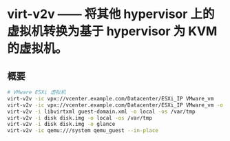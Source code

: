 # virt-v2v —— 将其他 hypervisor 上的虚拟机转换为基于 hypervisor 为 KVM 的虚拟机。
## 概要
~~~ bash
# VMware ESXi 虚拟机
virt-v2v -ic vpx://vcenter.example.com/Datacenter/ESXi_IP VMware_vm
virt-v2v -ic vpx://vcenter.example.com/Datacenter/ESXi_IP VMware_vm -o ovirt -os Eayun.nfs:/storage_domain.example/exportdomain --network eayunosmgmt
virt-v2v -i libvirtxml guest-domain.xml -o local -os /var/tmp
virt-v2v -i disk disk.img -o local -os /var/tmp
virt-v2v -i disk disk.img -o glance
virt-v2v -ic qemu:///system qemu_guest --in-place
~~~
